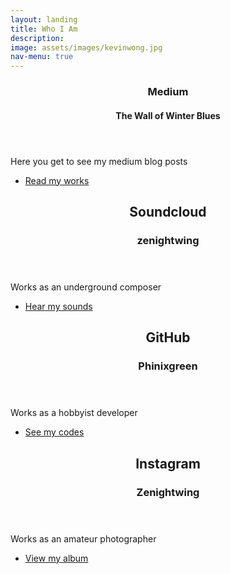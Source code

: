 ```yaml
---
layout: landing
title: Who I Am
description: 
image: assets/images/kevinwong.jpg
nav-menu: true
---
```


<!-- Main -->
<div id="main">

<!-- One -->
<section id="one">
	<div class="inner">
		<header class="major">
			<h3>Medium</h3>
			<h4>The Wall of Winter Blues</h4>
		</header>
		<p> Here you get to see my medium blog posts</p>
		<ul class="actions">
			<li><a href="https://medium.com/the-wall-of-winter-blues" class="button">Read my works</a></li>
		</ul>
	</div>
</section>


<!-- two -->
<section id="two">
	<div class="inner">
		<header class="major">
			<h2>Soundcloud</h2>
			<h3>zenightwing</h3>
		</header>
		<p> Works as an underground composer</p>
		<ul class="actions">
			<li><a href="https://soundcloud.com/zenightwing"  class="button">Hear my sounds</a></li>
		</ul>
	</div>
</section>

<!-- three -->
<section id="three">
	<div class="inner">
		<header class="major">
			<h2>GitHub</h2>
			<h3>Phinixgreen</h3>
		</header>
		<p> Works as a hobbyist developer</p>
		<ul class="actions">
			<li><a href="https://github.com/phinixgreen" class="button">See my codes</a></li>
		</ul>
	</div>
</section>


<!-- four -->
<section id="four">
	<div class="inner">
		<header class="major">
			<h2>Instagram</h2>
			<h3>Zenightwing</h3>
		</header>
		<p> Works as an amateur photographer</p>
		<ul class="actions">
			<li><a href="https://www.instagram.com/zenightwing/" class="button">View my album</a></li>
		</ul>
	</div>
</section>
